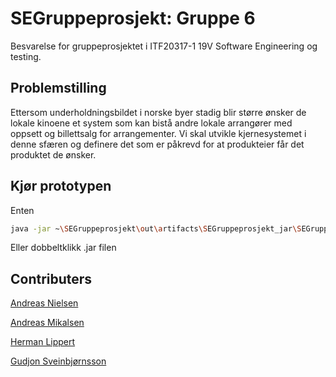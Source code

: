 # SEGruppeprosjekt: Gruppe 6

Besvarelse for gruppeprosjektet i ITF20317-1 19V Software Engineering og testing.

## Problemstilling

Ettersom underholdningsbildet i norske byer stadig blir større ønsker de lokale kinoene et system som kan bistå andre lokale arrangører med oppsett og billettsalg for arrangementer. Vi skal utvikle kjernesystemet i denne sfæren og definere det som er påkrevd for at produkteier får det produktet de ønsker.

## Kjør prototypen

Enten 
```bash
java -jar ~\SEGruppeprosjekt\out\artifacts\SEGruppeprosjekt_jar\SEGruppeprosjekt.jar
```
Eller dobbeltklikk .jar filen

## Contributers

[Andreas Nielsen](https://github.com/Andreni)

[Andreas Mikalsen](https://github.com/Andreas981)

[Herman Lippert](https://github.com/Hermanlippert)

[Gudjon Sveinbjørnsson](https://github.com/Gudjon97)
